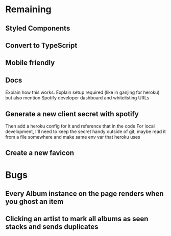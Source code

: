 # Remaining

## Styled Components

## Convert to TypeScript

## Mobile friendly

## Docs
Explain how this works. 
Explain setup required (like in ganjing for heroku) but also mention Spotify developer dashboard and whitelisting URLs

## Generate a new client secret with spotify
Then add a heroku config for it and reference that in the code
For local development, I'll need to keep the secret handy outside of git, maybe read it from a file somewhere and make same env var that heroku uses

## Create a new favicon

# Bugs

## Every Album instance on the page renders when you ghost an item

## Clicking an artist to mark all albums as seen stacks and sends duplicates
